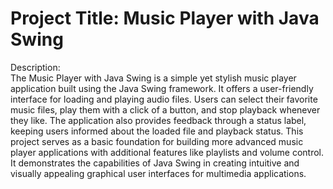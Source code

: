# Project Title: Music Player with Java Swing
Description:
<br>
The Music Player with Java Swing is a simple yet stylish music player application built using the Java Swing framework. It offers a user-friendly interface for loading and playing audio files. Users can select their favorite music files, play them with a click of a button, and stop playback whenever they like. The application also provides feedback through a status label, keeping users informed about the loaded file and playback status. This project serves as a basic foundation for building more advanced music player applications with additional features like playlists and volume control. It demonstrates the capabilities of Java Swing in creating intuitive and visually appealing graphical user interfaces for multimedia applications.
